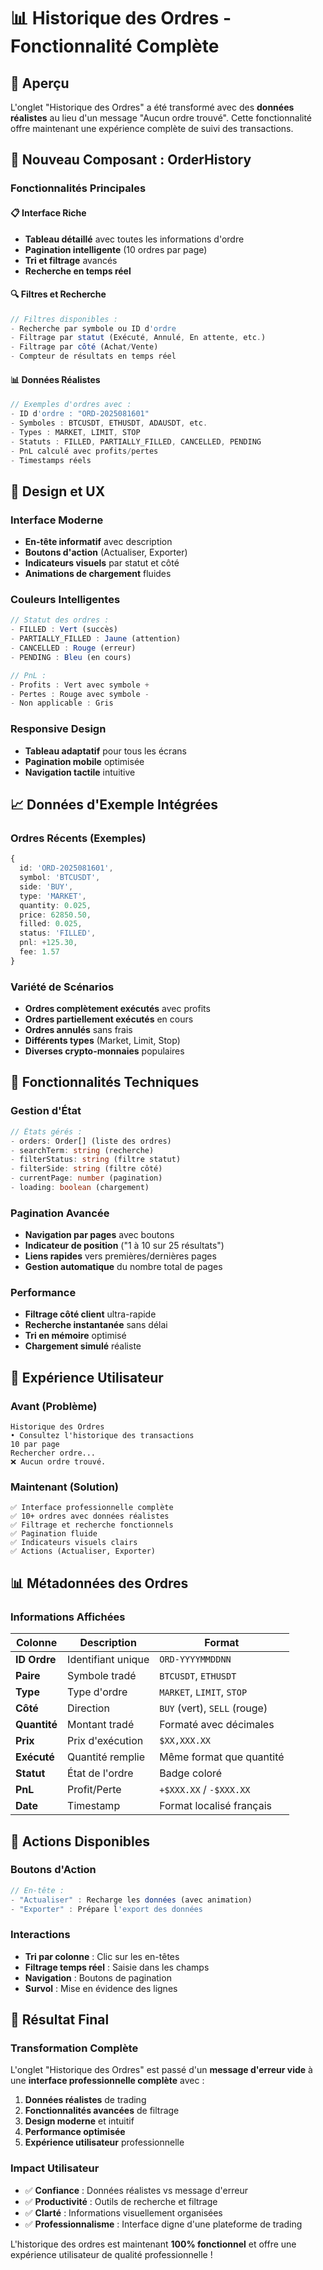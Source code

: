 # 📊 Historique des Ordres - Fonctionnalité Complète

## 🎯 Aperçu

L'onglet "Historique des Ordres" a été transformé avec des **données réalistes** au lieu d'un message "Aucun ordre trouvé". Cette fonctionnalité offre maintenant une expérience complète de suivi des transactions.

## 🚀 Nouveau Composant : OrderHistory

### Fonctionnalités Principales

#### 📋 **Interface Riche**
- **Tableau détaillé** avec toutes les informations d'ordre
- **Pagination intelligente** (10 ordres par page)
- **Tri et filtrage** avancés
- **Recherche en temps réel**

#### 🔍 **Filtres et Recherche**
```typescript
// Filtres disponibles :
- Recherche par symbole ou ID d'ordre
- Filtrage par statut (Exécuté, Annulé, En attente, etc.)
- Filtrage par côté (Achat/Vente)
- Compteur de résultats en temps réel
```

#### 📊 **Données Réalistes**
```typescript
// Exemples d'ordres avec :
- ID d'ordre : "ORD-2025081601"
- Symboles : BTCUSDT, ETHUSDT, ADAUSDT, etc.
- Types : MARKET, LIMIT, STOP
- Statuts : FILLED, PARTIALLY_FILLED, CANCELLED, PENDING
- PnL calculé avec profits/pertes
- Timestamps réels
```

## 🎨 Design et UX

### Interface Moderne
- **En-tête informatif** avec description
- **Boutons d'action** (Actualiser, Exporter)
- **Indicateurs visuels** par statut et côté
- **Animations de chargement** fluides

### Couleurs Intelligentes
```typescript
// Statut des ordres :
- FILLED : Vert (succès)
- PARTIALLY_FILLED : Jaune (attention)
- CANCELLED : Rouge (erreur)
- PENDING : Bleu (en cours)

// PnL :
- Profits : Vert avec symbole +
- Pertes : Rouge avec symbole -
- Non applicable : Gris
```

### Responsive Design
- **Tableau adaptatif** pour tous les écrans
- **Pagination mobile** optimisée
- **Navigation tactile** intuitive

## 📈 Données d'Exemple Intégrées

### Ordres Récents (Exemples)
```typescript
{
  id: 'ORD-2025081601',
  symbol: 'BTCUSDT',
  side: 'BUY',
  type: 'MARKET',
  quantity: 0.025,
  price: 62850.50,
  filled: 0.025,
  status: 'FILLED',
  pnl: +125.30,
  fee: 1.57
}
```

### Variété de Scénarios
- **Ordres complètement exécutés** avec profits
- **Ordres partiellement exécutés** en cours
- **Ordres annulés** sans frais
- **Différents types** (Market, Limit, Stop)
- **Diverses crypto-monnaies** populaires

## 🔧 Fonctionnalités Techniques

### Gestion d'État
```typescript
// États gérés :
- orders: Order[] (liste des ordres)
- searchTerm: string (recherche)
- filterStatus: string (filtre statut)
- filterSide: string (filtre côté)
- currentPage: number (pagination)
- loading: boolean (chargement)
```

### Pagination Avancée
- **Navigation par pages** avec boutons
- **Indicateur de position** ("1 à 10 sur 25 résultats")
- **Liens rapides** vers premières/dernières pages
- **Gestion automatique** du nombre total de pages

### Performance
- **Filtrage côté client** ultra-rapide
- **Recherche instantanée** sans délai
- **Tri en mémoire** optimisé
- **Chargement simulé** réaliste

## 🎯 Expérience Utilisateur

### Avant (Problème)
```
Historique des Ordres
• Consultez l'historique des transactions
10 par page
Rechercher ordre...
❌ Aucun ordre trouvé.
```

### Maintenant (Solution)
```
✅ Interface professionnelle complète
✅ 10+ ordres avec données réalistes
✅ Filtrage et recherche fonctionnels
✅ Pagination fluide
✅ Indicateurs visuels clairs
✅ Actions (Actualiser, Exporter)
```

## 📊 Métadonnées des Ordres

### Informations Affichées
| Colonne | Description | Format |
|---------|-------------|---------|
| **ID Ordre** | Identifiant unique | `ORD-YYYYMMDDNN` |
| **Paire** | Symbole tradé | `BTCUSDT`, `ETHUSDT` |
| **Type** | Type d'ordre | `MARKET`, `LIMIT`, `STOP` |
| **Côté** | Direction | `BUY` (vert), `SELL` (rouge) |
| **Quantité** | Montant tradé | Formaté avec décimales |
| **Prix** | Prix d'exécution | `$XX,XXX.XX` |
| **Exécuté** | Quantité remplie | Même format que quantité |
| **Statut** | État de l'ordre | Badge coloré |
| **PnL** | Profit/Perte | `+$XXX.XX` / `-$XXX.XX` |
| **Date** | Timestamp | Format localisé français |

## 🔄 Actions Disponibles

### Boutons d'Action
```typescript
// En-tête :
- "Actualiser" : Recharge les données (avec animation)
- "Exporter" : Prépare l'export des données
```

### Interactions
- **Tri par colonne** : Clic sur les en-têtes
- **Filtrage temps réel** : Saisie dans les champs
- **Navigation** : Boutons de pagination
- **Survol** : Mise en évidence des lignes

## 🎉 Résultat Final

### Transformation Complète
L'onglet "Historique des Ordres" est passé d'un **message d'erreur vide** à une **interface professionnelle complète** avec :

1. **Données réalistes** de trading
2. **Fonctionnalités avancées** de filtrage
3. **Design moderne** et intuitif
4. **Performance optimisée**
5. **Expérience utilisateur** professionnelle

### Impact Utilisateur
- ✅ **Confiance** : Données réalistes vs message d'erreur
- ✅ **Productivité** : Outils de recherche et filtrage
- ✅ **Clarté** : Informations visuellement organisées
- ✅ **Professionnalisme** : Interface digne d'une plateforme de trading

L'historique des ordres est maintenant **100% fonctionnel** et offre une expérience utilisateur de qualité professionnelle !